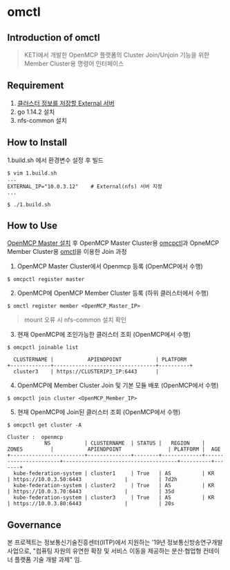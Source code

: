 # omctl

## Introduction of omctl

> KETI에서 개발한 OpenMCP 플랫폼의 Cluster Join/Unjoin 기능을 위한 Member Cluster용 명령어 인터페이스
>

## Requirement
1. [클러스터 정보를 저장할 External 서버](https://github.com/openmcp/external)
1. go 1.14.2 설치
1. nfs-common 설치


## How to Install
1.build.sh 에서 환경변수 설정 후 빌드
```
$ vim 1.build.sh
...
EXTERNAL_IP="10.0.3.12"    # External(nfs) 서버 지정
...

$ ./1.build.sh
```

## How to Use
[OpenMCP Master 설치](https://github.com/openmcp/openmcp) 후 OpenMCP Master Cluster용 [omcpctl](https://github.com/openmcp/openmcp/tree/master/omcpctl)과 OpneMCP Member Cluster용 [omctl](https://github.com/openmcp/openmcp-cli)을 이용한 Join 과정


1. OpenMCP Master Cluster에서 Openmcp 등록 (OpenMCP에서 수행)
```
$ omcpctl register master
```
2. OpenMCP에 OpenMCP Member Cluster 등록 (하위 클러스터에서 수행) 
```
$ omctl register member <OpenMCP_Master_IP>
```
> mount 오류 시 nfs-common 설치 확인

3. 현재 OpenMCP에 조인가능한 클러스터 조회 (OpenMCP에서 수행)
```
$ omcpctl joinable list

  CLUSTERNAME |           APIENDPOINT           | PLATFORM  
+-------------+---------------------------------+----------+
  cluster3    | https://CLUSTERIP3_IP:6443      |   
```
4. OpenMCP에 Member Cluster Join 및 기본 모듈 배포 (OpenMCP에서 수행)
```
$ omcpctl join cluster <OpenMCP_Member_IP>
```
5. 현재 OpenMCP에 Join된 클러스터 조회 (OpenMCP에서 수행)
```
$ omcpctl get cluster -A

Cluster :  openmcp
            NS           | CLUSTERNAME  | STATUS |   REGION    |         ZONES         |           APIENDPOINT               | PLATFORM |  AGE   
+------------------------+--------------+--------+-------------+-----------------------+-------------------------------------+----------+-------+
  kube-federation-system | cluster1     | True   | AS          | KR                    | https://10.0.3.50:6443              |          | 7d2h   
  kube-federation-system | cluster2     | True   | AS          | KR                    | https://10.0.3.70:6443              |          | 35d    
  kube-federation-system | cluster3     | True   | AS          | KR                    | https://10.0.3.80:6443              |          | 20s 
```


## Governance

본 프로젝트는 정보통신기술진흥센터(IITP)에서 지원하는 '19년 정보통신방송연구개발사업으로, "컴퓨팅 자원의 유연한 확장 및 서비스 이동을 제공하는 분산·협업형 컨테이너 플랫폼 기술 개발 과제" 임.
